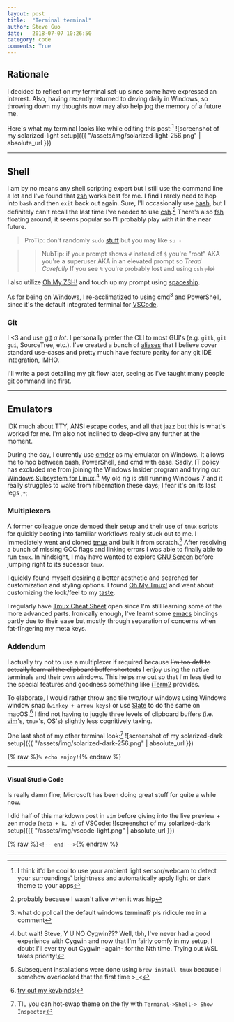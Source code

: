 ```yaml
---
layout: post
title:  "Terminal terminal"
author: Steve Guo
date:   2018-07-07 10:26:50
category: code
comments: True
---
```


## Rationale
I decided to reflect on my terminal set-up since some have expressed an interest. Also, having recently returned to deving daily in Windows, so throwing down my thoughts now may also help jog the memory of a future me.

Here's what my terminal looks like while editing this post:[^1]
![screenshot of my solarized-light setup]({{ "/assets/img/solarized-light-256.png" | absolute_url }})

---

## Shell
I am by no means any shell scripting expert but I still use the command line a lot and I've found that [zsh][zsh] works best for me. I find I rarely need to hop into `bash` and then `exit` back out again. Sure, I'll occasionally use [bash][gnu-bash], but I definitely can't recall the last time I've needed to use [csh][csh].[^2] There's also [fsh][fsh] floating around; it seems popular so I'll probably play with it in the near future.

> ProTip: don't randomly `sudo` [stuff](https://xkcd.com/838/) but you may like `su -`

> > NubTip: if your prompt shows `#` instead of `$` you're "root" AKA you're a superuser AKA in an elevated prompt so *Tread Carefully* If you see `%` you're probably lost and using `csh` ~~, lol~~

I also utilize [Oh My ZSH!][oh-my-zsh!] and touch up my prompt using [spaceship][spaceship].

As for being on Windows, I re-acclimatized to using cmd[^3] and PowerShell, since it's the default integrated terminal for [VSCode][vscode].

### Git
I <3 and use [git][git-scm] *a lot*. I personally prefer the CLI to most GUI's (e.g. `gitk`, `git gui`, SourceTree, etc.). I've created a bunch of [aliases][git-config] that I believe cover standard use-cases and pretty much have feature parity for any git IDE integration, IMHO.

I'll write a post detailing my git flow later, seeing as I've taught many people git command line first.

---

## Emulators
IDK much about TTY, ANSI escape codes, and all that jazz but this is what's worked for me. I'm also not inclined to deep-dive any further at the moment.

During the day, I currently use [cmder][cmder] as my emulator on Windows. It allows me to hop between bash, PowerShell, and cmd with ease. Sadly, IT policy has excluded me from joining the Windows Insider program and trying out [Windows Subsystem for Linux][WSL].[^4] My old rig is still running Windows 7 and it really struggles to wake from hibernation these days; I fear it's on its last legs ;-;

### Multiplexers
A former colleague once demoed their setup and their use of `tmux` scripts for quickly booting into familiar workflows really stuck out to me. I immediately went and cloned [tmux][tmux] and built it from scratch.[^5] After resolving a bunch of missing GCC flags and linking errors I was able to finally able to run `tmux`. In hindsight, I may have wanted to explore [GNU Screen][gnu-screen] before jumping right to its sucessor `tmux`.

I quickly found myself desiring a better aesthetic and searched for customization and styling options. I found [Oh My Tmux!][oh-my-tmux!] and went about customizing the look/feel to my [taste][.tmux.conf.local].

I regularly have [Tmux Cheat Sheet][tmux-cheat-sheet] open since I'm still learning some of the more advanced parts. Ironically enough, I've learnt some [emacs][emacs] bindings partly due to their ease but mostly through separation of concerns when fat-fingering my meta keys.

### Addendum
I actually try not to use a multiplexer if required because ~~I'm too daft to actually learn all the clipboard buffer shortcuts~~ I enjoy using the native terminals and their own windows. This helps me out so that I'm less tied to the special features and goodness something like [iTerm2][iterm2] provides.

To elaborate, I would rather throw and tile two/four windows using Windows window snap (`winkey + arrow keys`) or use [Slate][slate] to do the same on macOS.[^6] I find not having to juggle three levels of clipboard buffers (i.e. [vim][vim]'s, `tmux`'s, OS's) slightly less cognitively taxing.

One last shot of my other terminal look:[^7]
![screenshot of my solarized-dark setup]({{ "/assets/img/solarized-dark-256.png" | absolute_url }})

{% raw %}`% echo enjoy!`{% endraw %}

---

#### Visual Studio Code

Is really damn fine; Microsoft has been doing great stuff for quite a while now.

I did half of this markdown post in `vim` before giving into the live preview + zen mode (`meta + k, z`) of VSCode:
![screenshot of my solarized-dark setup]({{ "/assets/img/vscode-light.png" | absolute_url }})

{% raw %}`<!-- end -->`{% endraw %}

---
[^1]: I think it'd be cool to use your ambient light sensor/webcam to detect your surroundings' brightness and automatically apply light or dark theme to your apps
[^2]: probably because I wasn't alive when it was hip
[^3]: what do ppl call the default windows terminal? pls ridicule me in a comment
[^4]: but wait! Steve, Y U NO Cygwin??? Well, tbh, I've never had a good experience with Cygwin and now that I'm fairly comfy in my setup, I doubt I'll ever try out Cygwin -again- for the Nth time. Trying out WSL takes priority!
[^5]: Subsequent installations were done using `brew install tmux` because I somehow overlooked that the first time >_<
[^6]: [try out my keybinds][slate-binds]!
[^7]: TIL you can hot-swap theme on the fly with `Terminal->Shell-> Show Inspector` 
[^8]: [nano][gnu-nano] is adorable

[cmder]: http://cmder.net/
[csh]: http://bxr.su/NetBSD/bin/csh/
[emacs]: https://www.gnu.org/software/emacs/
[fsh]: https://fishshell.com/
[git-config]: https://github.com/scguo/dotFiles/blob/master/.gitconfig
[git-scm]: https://git-scm.com/
[gnu-bash]: https://www.gnu.org/software/bash/
[gnu-nano]: https://www.nano-editor.org/
[gnu-screen]: https://www.gnu.org/software/screen/
[iterm2]: https://www.iterm2.com/
[oh-my-tmux!]: https://github.com/gpakosz/.tmux
[oh-my-zsh!]: https://ohmyz.sh/
[slate]: https://github.com/jigish/slate
[slate-binds]: https://github.com/scguo/dotFiles/blob/master/.slate
[spaceship]: https://github.com/denysdovhan/spaceship-prompt
[.tmux.conf.local]: https://github.com/scguo/dotFiles/blob/master/.tmux.conf.local
[tmux]: https://github.com/tmux/tmux
[tmux-cheat-sheet]: https://tmuxcheatsheet.com/
[vim]: https://www.vim.org/
[vscode]: https://code.visualstudio.com/
[WSL]: https://docs.microsoft.com/en-us/windows/wsl/install-win10
[zsh]: http://zsh.sourceforge.net/
